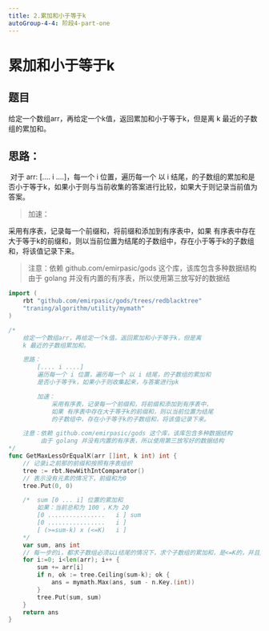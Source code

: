 ```yaml
---
title: 2.累加和小于等于k
autoGroup-4-4: 阶段4-part-one
---
```


# 累加和小于等于k

## 题目

  给定一个数组arr，再给定一个k值，返回累加和小于等于k，但是离 k 最近的子数组的累加和。

## 思路：

​	对于 arr:  [.... i ....]，每一个 i 位置，遍历每一个 以 i 结尾，的子数组的累加和是否小于等于k，如果小于则与当前收集的答案进行比较，如果大于则记录当前值为答案。

> 加速：	

采用有序表，记录每一个前缀和，将前缀和添加到有序表中，如果 有序表中存在大于等于k的前缀和，则以当前位置为结尾的子数组中，存在小于等于k的子数组和，将该值记录下来。

> 注意：依赖 github.com/emirpasic/gods 这个库，该库包含多种数据结构
> 由于 golang 并没有内置的有序表，所以使用第三放写好的数据结

```go
import (
	rbt "github.com/emirpasic/gods/trees/redblacktree"
	"traning/algorithm/utility/mymath"
)

/*
	给定一个数组arr，再给定一个k值，返回累加和小于等于k，但是离
	k 最近的子数组累加和。

	思路：
		[.... i ....]
		遍历每一个 i 位置，遍历每一个 以 i 结尾，的子数组的累加和
		是否小于等于k，如果小于则收集起来，与答案进行pk

		加速：
			采用有序表，记录每一个前缀和，将前缀和添加到有序表中，
			如果 有序表中存在大于等于k的前缀和，则以当前位置为结尾
			的子数组中，存在小于等于k的子数组和，将该值记录下来。

	注意：依赖 github.com/emirpasic/gods 这个库，该库包含多种数据结构
         由于 golang 并没有内置的有序表，所以使用第三放写好的数据结构
*/
func GetMaxLessOrEqualK(arr []int, k int) int {
	// 记录i之前那的前缀和按照有序表组织
	tree := rbt.NewWithIntComparator()
	// 表示没有元素的情况下，前缀和为0
	tree.Put(0, 0)

	/*	sum [0 ... i] 位置的累加和
		如果：当前总和为 100 ，K为 20
		[0 ................   i ] sum
		[0 ................   i ]
		[ (>=sum-k) x (<=K)   i ]
	*/
	var sum, ans int
	// 每一步的i，都求子数组必须以i结尾的情况下，求个子数组的累加和，是<=K的，并且是最大的
	for i:=0; i<len(arr); i++ {
		sum += arr[i]
		if n, ok := tree.Ceiling(sum-k); ok {
			ans = mymath.Max(ans, sum - n.Key.(int))
		}
		tree.Put(sum, sum)
	}
	return ans
}
```

